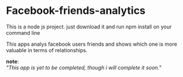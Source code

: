 # Facebook-friends-analytics
This is a node js project. just download it and run npm install on your command line

This apps analys facebook users friends and shows which one is more valuable in terms of relationships.

**note**:  
_"This app is yet to be completed, though i will complete it soon."_
